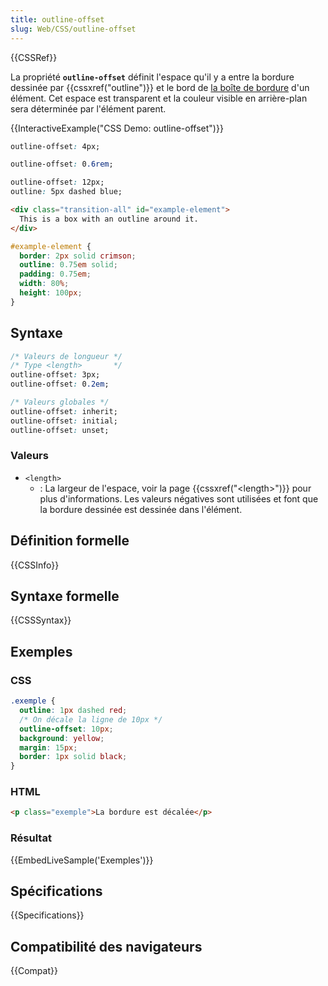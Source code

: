 ```yaml
---
title: outline-offset
slug: Web/CSS/outline-offset
---
```


{{CSSRef}}

La propriété **`outline-offset`** définit l'espace qu'il y a entre la bordure dessinée par {{cssxref("outline")}} et le bord de [la boîte de bordure](/fr/docs/Learn/CSS/Building_blocks/The_box_model) d'un élément. Cet espace est transparent et la couleur visible en arrière-plan sera déterminée par l'élément parent.

{{InteractiveExample("CSS Demo: outline-offset")}}

```css interactive-example-choice
outline-offset: 4px;
```

```css interactive-example-choice
outline-offset: 0.6rem;
```

```css interactive-example-choice
outline-offset: 12px;
outline: 5px dashed blue;
```

```html interactive-example
<div class="transition-all" id="example-element">
  This is a box with an outline around it.
</div>
```

```css interactive-example
#example-element {
  border: 2px solid crimson;
  outline: 0.75em solid;
  padding: 0.75em;
  width: 80%;
  height: 100px;
}
```

## Syntaxe

```css
/* Valeurs de longueur */
/* Type <length>       */
outline-offset: 3px;
outline-offset: 0.2em;

/* Valeurs globales */
outline-offset: inherit;
outline-offset: initial;
outline-offset: unset;
```

### Valeurs

- `<length>`
  - : La largeur de l'espace, voir la page {{cssxref("&lt;length&gt;")}} pour plus d'informations. Les valeurs négatives sont utilisées et font que la bordure dessinée est dessinée dans l'élément.

## Définition formelle

{{CSSInfo}}

## Syntaxe formelle

{{CSSSyntax}}

## Exemples

### CSS

```css
.exemple {
  outline: 1px dashed red;
  /* On décale la ligne de 10px */
  outline-offset: 10px;
  background: yellow;
  margin: 15px;
  border: 1px solid black;
}
```

### HTML

```html
<p class="exemple">La bordure est décalée</p>
```

### Résultat

{{EmbedLiveSample('Exemples')}}

## Spécifications

{{Specifications}}

## Compatibilité des navigateurs

{{Compat}}
